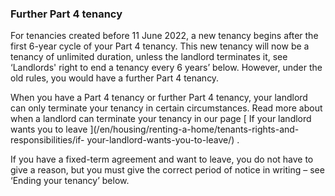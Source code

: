 ###  Further Part 4 tenancy

For tenancies created before 11 June 2022, a new tenancy begins after the
first 6-year cycle of your Part 4 tenancy. This new tenancy will now be a
tenancy of unlimited duration, unless the landlord terminates it, see
‘Landlords' right to end a tenancy every 6 years’ below. However, under the
old rules, you would have a further Part 4 tenancy.

When you have a Part 4 tenancy or further Part 4 tenancy, your landlord can
only terminate your tenancy in certain circumstances. Read more about when a
landlord can terminate your tenancy in our page [ If your landlord wants you
to leave ](/en/housing/renting-a-home/tenants-rights-and-responsibilities/if-
your-landlord-wants-you-to-leave/) .

If you have a fixed-term agreement and want to leave, you do not have to give
a reason, but you must give the correct period of notice in writing – see
‘Ending your tenancy’ below.
